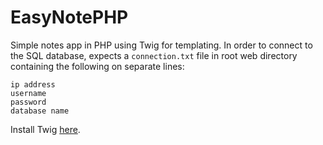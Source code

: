 # EasyNotePHP

Simple notes app in PHP using Twig for templating.
In order to connect to the SQL database, expects a `connection.txt` file in root web directory containing the following on separate lines:
```
ip address
username
password
database name
```

Install Twig <a href="https://twig.symfony.com/doc/3.x/intro.html#installation">here</a>.
